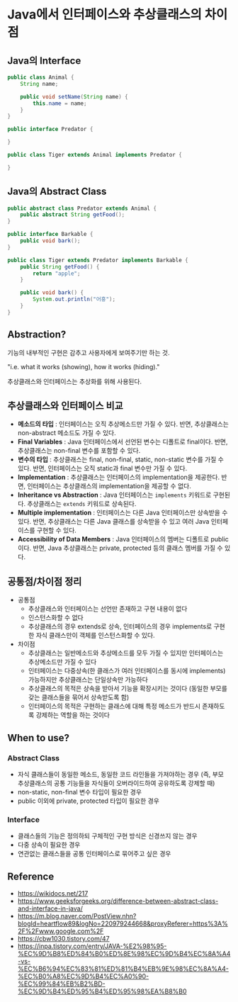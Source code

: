 # Java에서 인터페이스와 추상클래스의 차이점

## Java의 Interface

```Java
public class Animal {
    String name;

    public void setName(String name) {
        this.name = name;
    }
}

public interface Predator {

}

public class Tiger extends Animal implements Predator {

}
```


## Java의 Abstract Class
```Java
public abstract class Predator extends Animal {
    public abstract String getFood();
}

public interface Barkable {
    public void bark();
}

public class Tiger extends Predator implements Barkable {
    public String getFood() {
        return "apple";
    }

    public void bark() {
        System.out.println("어흥");
    }
}
```



## Abstraction?
기능의 내부적인 구현은 감추고 사용자에게 보여주기만 하는 것.

"i.e. what it works (showing), how it works (hiding)."

추상클래스와 인터페이스는 추상화를 위해 사용된다.


## 추상클래스와 인터페이스 비교
- **메소드의 타입** : 인터페이스는 오직 추상메소드만 가질 수 있다. 반면, 추상클래스는 non-abstract 메소드도 가질 수 있다.
- **Final Variables** : Java 인터페이스에서 선언된 변수는 디폴트로 final이다. 반면, 추상클래스는 non-final 변수를 포함할 수 있다.
- **변수의 타입** : 추상클래스는 final, non-final, static, non-static 변수를 가질 수 있다. 반면, 인터페이스는 오직 static과 final 변수만 가질 수 있다.
- **Implementation** : 추상클래스는 인터페이스의 implementation을 제공한다. 반면, 인터페이스는 추상클래스의 implementation을 제공할 수 없다.
- **Inheritance vs Abstraction** : Java 인터페이스는 `implements` 키워드로 구현된다. 추상클래스는 `extends` 키워드로 상속된다.
- **Multiple implementation** : 인터페이스는 다른 Java 인터페이스만 상속받을 수 있다. 반면, 추상클래스는 다른 Java 클래스를 상속받을 수 있고 여러 Java 인터페이스를 구현할 수 있다.
- **Accessibility of Data Members** : Java 인터페이스의 멤버는 디폴트로 public이다. 반면, Java 추상클래스는 private, protected 등의 클래스 멤버를 가질 수 있다.


## 공통점/차이점 정리
- 공통점
    - 추상클래스와 인터페이스는 선언만 존재하고 구현 내용이 없다
    - 인스턴스화할 수 없다
    - 추상클래스의 경우 extends로 상속, 인터페이스의 경우 implements로 구현한 자식 클래스만이 객체를 인스턴스화할 수 있다.
- 차이점
    - 추상클래스는 일반메소드와 추상메소드를 모두 가질 수 있지만 인터페이스는 추상메소드만 가질 수 있다
    - 인터페이스는 다중상속(한 클래스가 여러 인터페이스를 동시에 implements) 가능하지만 추상클래스는 단일상속만 가능하다
    - 추상클래스의 목적은 상속을 받아서 기능을 확장시키는 것이다 (동일한 부모를 갖는 클래스들을 묶어서 상속받도록 함)
    - 인터페이스의 목적은 구현하는 클래스에 대해 특정 메소드가 반드시 존재하도록 강제하는 역할을 하는 것이다


## When to use?

### Abstract Class
- 자식 클래스들이 동일한 메소드, 동일한 코드 라인들을 가져야하는 경우 (즉, 부모 추상클래스의 공통 기능들을 자식들이 오버라이드하여 공유하도록 강제할 때)
- non-static, non-final 변수 타입이 필요한 경우
- public 이외에 private, protected 타입이 필요한 경우


### Interface
- 클래스들의 기능은 정의하되 구체적인 구현 방식은 신경쓰지 않는 경우
- 다중 상속이 필요한 경우
- 연관없는 클래스들을 공통 인터페이스로 묶어주고 싶은 경우



## Reference
- https://wikidocs.net/217
- https://www.geeksforgeeks.org/difference-between-abstract-class-and-interface-in-java/
- https://m.blog.naver.com/PostView.nhn?blogId=heartflow89&logNo=220979244668&proxyReferer=https%3A%2F%2Fwww.google.com%2F
- https://cbw1030.tistory.com/47
- https://inpa.tistory.com/entry/JAVA-%E2%98%95-%EC%9D%B8%ED%84%B0%ED%8E%98%EC%9D%B4%EC%8A%A4-vs-%EC%B6%94%EC%83%81%ED%81%B4%EB%9E%98%EC%8A%A4-%EC%B0%A8%EC%9D%B4%EC%A0%90-%EC%99%84%EB%B2%BD-%EC%9D%B4%ED%95%B4%ED%95%98%EA%B8%B0
